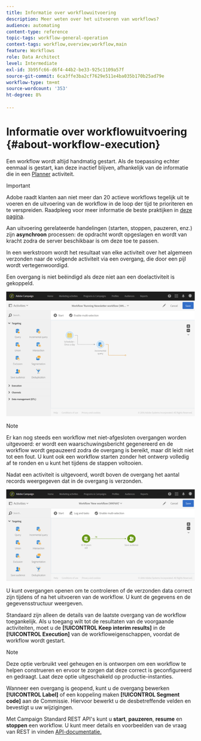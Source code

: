 ```yaml
---
title: Informatie over workflowuitvoering
description: Meer weten over het uitvoeren van workflows?
audience: automating
content-type: reference
topic-tags: workflow-general-operation
context-tags: workflow,overview;workflow,main
feature: Workflows
role: Data Architect
level: Intermediate
exl-id: 3b95fc66-d6f4-44b2-be33-925c1109a57f
source-git-commit: 6ca3ffe3ba2cf7629e511e4ba035b170b25ad79e
workflow-type: tm+mt
source-wordcount: '353'
ht-degree: 8%

---
```


# Informatie over workflowuitvoering {#about-workflow-execution}

Een workflow wordt altijd handmatig gestart. Als de toepassing echter eenmaal is gestart, kan deze inactief blijven, afhankelijk van de informatie die in een [Planner](../../automating/using/scheduler.md) activiteit.

>[!IMPORTANT]
>
> Adobe raadt klanten aan niet meer dan 20 actieve workflows tegelijk uit te voeren en de uitvoering van de workflow in de loop der tijd te prioriteren en te verspreiden. Raadpleeg voor meer informatie de beste praktijken in [deze pagina](../../automating/using/best-practices-workflows.md).

Aan uitvoering gerelateerde handelingen (starten, stoppen, pauzeren, enz.) zijn **asynchroon** processen: de opdracht wordt opgeslagen en wordt van kracht zodra de server beschikbaar is om deze toe te passen.

In een werkstroom wordt het resultaat van elke activiteit over het algemeen verzonden naar de volgende activiteit via een overgang, die door een pijl wordt vertegenwoordigd.

Een overgang is niet beëindigd als deze niet aan een doelactiviteit is gekoppeld.

![](assets/wkf_execution_1.png)

>[!NOTE]
>
>Er kan nog steeds een workflow met niet-afgesloten overgangen worden uitgevoerd: er wordt een waarschuwingsbericht gegenereerd en de workflow wordt gepauzeerd zodra de overgang is bereikt, maar dit leidt niet tot een fout. U kunt ook een workflow starten zonder het ontwerp volledig af te ronden en u kunt het tijdens de stappen voltooien.

Nadat een activiteit is uitgevoerd, wordt boven de overgang het aantal records weergegeven dat in de overgang is verzonden.

![](assets/wkf_transition_count.png)

U kunt overgangen openen om te controleren of de verzonden data correct zijn tijdens of na het uitvoeren van de workflow. U kunt de gegevens en de gegevensstructuur weergeven.

Standaard zijn alleen de details van de laatste overgang van de workflow toegankelijk. Als u toegang wilt tot de resultaten van de voorgaande activiteiten, moet u de **[!UICONTROL Keep interim results]** in de **[!UICONTROL Execution]** van de workfloweigenschappen, voordat de workflow wordt gestart.

>[!NOTE]
>
>Deze optie verbruikt veel geheugen en is ontworpen om een workflow te helpen construeren en ervoor te zorgen dat deze correct is geconfigureerd en gedraagt. Laat deze optie uitgeschakeld op productie-instanties.

Wanneer een overgang is geopend, kunt u de overgang bewerken **[!UICONTROL Label]** of een koppeling maken **[!UICONTROL Segment code]** aan de Commissie. Hiervoor bewerkt u de desbetreffende velden en bevestigt u uw wijzigingen.

Met Campaign Standard REST API&#39;s kunt u **start**, **pauzeren**, **resume** en **stoppen** een workflow. U kunt meer details en voorbeelden van de vraag van REST in vinden [API-documentatie.](../../api/using/controlling-a-workflow.md)
